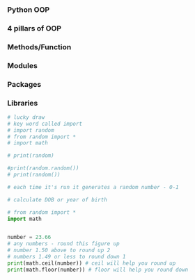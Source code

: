 ### Python OOP
### 4 pillars of OOP
### Methods/Function
### Modules
### Packages
### Libraries
```python
# lucky draw
# key word called import
# import random
# from random import *
# import math

# print(random)

#print(random.random())
# print(random())

# each time it's run it generates a random number - 0-1

# calculate DOB or year of birth

# from random import *
import math


number = 23.66
# any numbers - round this figure up
# number 1.50 above to round up 2
# numbers 1.49 or less to round down 1
print(math.ceil(number)) # ceil will help you round up
print(math.floor(number)) # floor will help you round down

```
